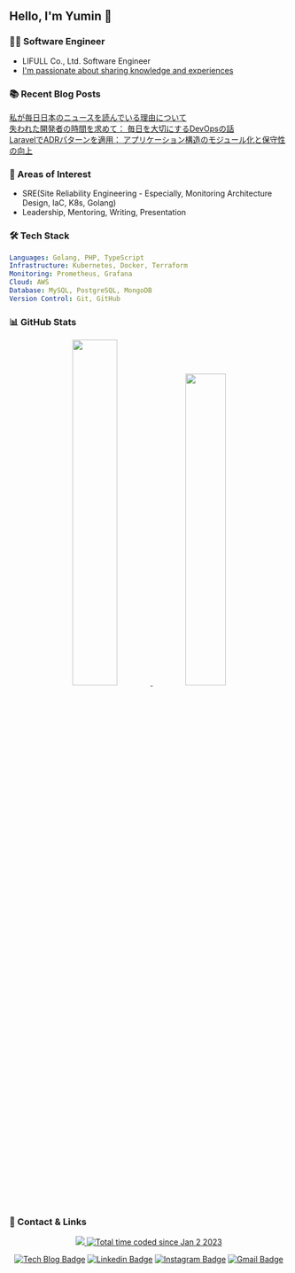 ## Hello, I'm Yumin 👋

### 👨‍💻 Software Engineer
- LIFULL Co., Ltd. Software Engineer
-  [I'm passionate about sharing knowledge and experiences](https://yuminnk-devlog.vercel.app/%E6%8A%80%E8%A1%93%E6%9B%B8)

### 📚 Recent Blog Posts

[私が毎日日本のニュースを読んでいる理由について](https://yuminnk-devlog.vercel.app/%E7%A7%81%E6%AF%8E%E6%97%A5%E6%97%A5%E6%9C%AC%E8%AA%AD%E7%90%86%E7%94%B1)  
[失われた開発者の時間を求めて： 毎日を大切にするDevOpsの話](https://yuminnk-devlog.vercel.app/%E5%A4%B1%E9%96%8B%E7%99%BA%E8%80%85%E6%99%82%E9%96%93%E6%B1%82-%E6%AF%8E%E6%97%A5%E5%A4%A7%E5%88%87devops%E8%A9%B1)  
[LaravelでADRパターンを適用： アプリケーション構造のモジュール化と保守性の向上](https://yuminnk-devlog.vercel.app/laraveladr%E9%81%A9%E7%94%A8-%E6%A7%8B%E9%80%A0%E5%8C%96%E4%BF%9D%E5%AE%88%E6%80%A7%E5%90%91%E4%B8%8A)  

### 🌟 Areas of Interest
- SRE(Site Reliability Engineering - Especially, Monitoring Architecture Design, IaC, K8s, Golang)
- Leadership, Mentoring, Writing, Presentation

### 🛠 Tech Stack

```yaml
Languages: Golang, PHP, TypeScript
Infrastructure: Kubernetes, Docker, Terraform
Monitoring: Prometheus, Grafana
Cloud: AWS
Database: MySQL, PostgreSQL, MongoDB
Version Control: Git, GitHub
```

### 📊 GitHub Stats
<div align="center">
    
<a href="https://github.com/anuraghazra/github-readme-stats">
    <img src="https://github-readme-stats.vercel.app/api?username=yuminn-k&show_icons=true&theme=material-palenight&hide_border=true&bg_color=20232a&icon_color=E3E3E3A8&text_color=fff&title_color=918FE0&count_private=true&include_all_commits=true&rank_icon=percentile" width=40% />
</a>
<a href="https://github.com/yuminn-k/github-stats">
  <img src="https://github-readme-stats.vercel.app/api/wakatime?username=yuminn_k&layout=compact&langs_count=10&hide=blade%20template,java,markdown&theme=material-palenight&hide_border=true&bg_color=20232a&icon_color=E3E3E3A8&text_color=fff&title_color=918FE0" width=38% />
</a>
  
</div>

### 🔗 Contact & Links
<div align="center">
  <p align="center">
  <a href="https://hits.seeyoufarm.com">
    <img src="https://hits.seeyoufarm.com/api/count/incr/badge.svg?url=https%3A%2F%2Fgithub.com%2Fyuminn-k&count_bg=%233573CD&title_bg=%23555555&icon=github.svg&icon_color=%23E7E7E7&title=hits&edge_flat=false"/>
  </a>
  <a href="https://wakatime.com/@2a5b0c92-79d5-4609-b48d-2ca2d0bccde7">
    <img src="https://wakatime.com/badge/user/2a5b0c92-79d5-4609-b48d-2ca2d0bccde7.svg" alt="Total time coded since Jan 2 2023" />
  </a>
      
[![Tech Blog Badge](http://img.shields.io/badge/-Tech%20blog-black?style=flat-square&logo=github&link=https://yuminnk-devlog.vercel.app/)](https://yuminnk-devlog.vercel.app/) 
[![Linkedin Badge](https://img.shields.io/badge/-LinkedIn-blue?style=flat-square&logo=Linkedin&logoColor=white&link=https://www.linkedin.com/in/yuminn-k/)](https://www.linkedin.com/in/yuminn-k/) 
[![Instagram Badge](https://img.shields.io/badge/-Instagram-dd2a7b?style=flat-square&logo=instagram&logoColor=white&link=https://www.instagram.com/yuu._.min_k/)](https://www.instagram.com/yuu._.min_k/) 
[![Gmail Badge](https://img.shields.io/badge/-Gmail-d14836?style=flat-square&logo=Gmail&logoColor=white&link=mailto:gimyumin40@gmail.com)](mailto:gimyumin40@gmail.com)

</p>

</div>
